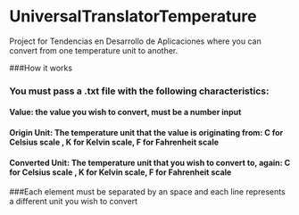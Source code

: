 # UniversalTranslatorTemperature
Project for Tendencias en Desarrollo de Aplicaciones where you can convert from one temperature unit to another.

###How it works

### You must pass a .txt file with the following characteristics: 
#### Value: the value you wish to convert, must be a number input
#### Origin Unit: The temperature unit that the value is originating from: C for Celsius scale , K for Kelvin scale, F for Fahrenheit scale
#### Converted Unit: The temperature unit that you wish to convert to, again: C for Celsius scale , K for Kelvin scale, F for Fahrenheit scale

###Each element must be separated by an space and each line represents a different unit you wish to convert
